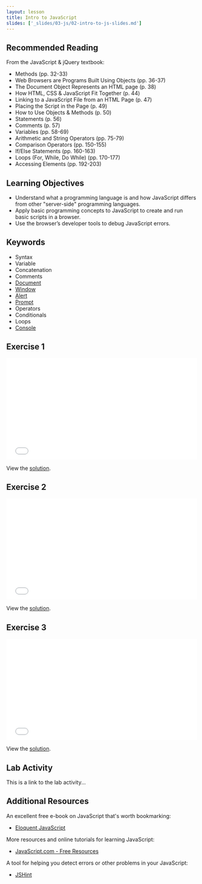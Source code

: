 ```yaml
---
layout: lesson
title: Intro to JavaScript
slides: ['_slides/03-js/02-intro-to-js-slides.md']
---
```


## Recommended Reading

From the JavaScript & jQuery textbook:

- Methods (pp. 32-33)
- Web Browsers are Programs Built Using Objects (pp. 36-37)
- The Document Object Represents an HTML page (p. 38)
- How HTML, CSS & JavaScript Fit Together (p. 44)
- Linking to a JavaScript File from an HTML Page (p. 47)
- Placing the Script in the Page (p. 49)
- How to Use Objects & Methods (p. 50)
- Statements (p. 56)
- Comments (p. 57)
- Variables (pp. 58-69)
- Arithmetic and String Operators (pp. 75-79)
- Comparison Operators (pp. 150-155)
- If/Else Statements (pp. 160-163)
- Loops (For, While, Do While) (pp. 170-177)
- Accessing Elements (pp. 192-203)

## Learning Objectives

- Understand what a programming language is and how JavaScript differs from other "server-side" programming languages.
- Apply basic programming concepts to JavaScript to create and run basic scripts in a browser.
- Use the browser’s developer tools to debug JavaScript errors.

## Keywords

- Syntax
- Variable
- Concatenation
- Comments
- [Document](https://developer.mozilla.org/en-US/docs/Web/API/document)
- [Window](https://developer.mozilla.org/en-US/docs/Web/API/Window)
- [Alert](https://developer.mozilla.org/en-US/docs/Web/API/Window/alert)
- [Prompt](https://developer.mozilla.org/en-US/docs/Web/API/Window/prompt)
- Operators
- Conditionals
- Loops
- [Console](https://developer.mozilla.org/en-US/docs/Tools/Web_Console)

## Exercise 1

<iframe height='268' scrolling='no' src='//codepen.io/redacademy/embed/RProXV/?height=268&theme-id=0&default-tab=js' frameborder='no' allowtransparency='true' allowfullscreen='true' style='width: 100%;'>See the Pen <a href='http://codepen.io/redacademy/pen/RProXV/'>RProXV</a> by RED Academy (<a href='http://codepen.io/redacademy'>@redacademy</a>) on <a href='http://codepen.io'>CodePen</a>.
</iframe>

View the [solution](http://codepen.io/redacademy/pen/gpPgOG).

## Exercise 2

<iframe height='268' scrolling='no' src='//codepen.io/redacademy/embed/EjPZja/?height=268&theme-id=0&default-tab=js' frameborder='no' allowtransparency='true' allowfullscreen='true' style='width: 100%;'>See the Pen <a href='http://codepen.io/redacademy/pen/EjPZja/'>EjPZja</a> by RED Academy (<a href='http://codepen.io/redacademy'>@redacademy</a>) on <a href='http://codepen.io'>CodePen</a>.
</iframe>

View the [solution](http://codepen.io/redacademy/pen/zGrmzM).

## Exercise 3

<iframe height='268' scrolling='no' src='//codepen.io/redacademy/embed/XbXxey/?height=268&theme-id=0&default-tab=js' frameborder='no' allowtransparency='true' allowfullscreen='true' style='width: 100%;'>See the Pen <a href='http://codepen.io/redacademy/pen/XbXxey/'>XbXxey</a> by RED Academy (<a href='http://codepen.io/redacademy'>@redacademy</a>) on <a href='http://codepen.io'>CodePen</a>.
</iframe>

View the [solution](http://codepen.io/redacademy/pen/jPWQVQ).

## Lab Activity

This is a link to the lab activity...

## Additional Resources

An excellent free e-book on JavaScript that's worth bookmarking:

- [Eloquent JavaScript](http://eloquentjavascript.net/)

More resources and online tutorials for learning JavaScript:

- [JavaScript.com - Free Resources](https://www.javascript.com/resources)

A tool for helping you detect errors or other problems in your JavaScript:

- [JSHint](http://jshint.com/)
